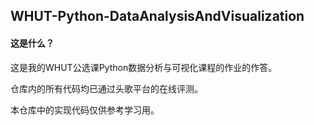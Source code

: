 ## WHUT-Python-DataAnalysisAndVisualization

#### 这是什么？

这是我的WHUT公选课Python数据分析与可视化课程的作业的作答。

仓库内的所有代码均已通过头歌平台的在线评测。

本仓库中的实现代码仅供参考学习用。

